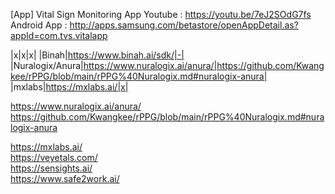 


[App] Vital Sign Monitoring App
Youtube : https://youtu.be/7eJ2SOdG7fs  
Android App : http://apps.samsung.com/betastore/openAppDetail.as?appId=com.tvs.vitalapp  


|x|x|x|
|Binah|https://www.binah.ai/sdk/|-|
|Nuralogix/Anura|https://www.nuralogix.ai/anura/|https://github.com/Kwangkee/rPPG/blob/main/rPPG%40Nuralogix.md#nuralogix-anura|
|mxlabs|https://mxlabs.ai/|x|



https://www.nuralogix.ai/anura/  
https://github.com/Kwangkee/rPPG/blob/main/rPPG%40Nuralogix.md#nuralogix-anura

https://mxlabs.ai/  
https://veyetals.com/  
https://sensights.ai/  
https://www.safe2work.ai/  

